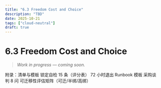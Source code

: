 ```yaml
---
title: "6.3 Freedom Cost and Choice"
description: "TBD"
date: 2025-10-21
tags: ["cloud-neutral"]
draft: true
---
```


# 6.3 Freedom Cost and Choice

> _Work in progress — coming soon._

附录：清单与模板
锁定自检 15 条（评分表）
72 小时退出 Runbook 模板
采购谈判 8 问
可迁移性评估矩阵（可迁/半绑/高绑）
